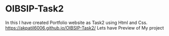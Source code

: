 # OIBSIP-Task2
In this I have created Portfolio website as Task2 using Html and Css.
https://akpatil6006.github.io/OIBSIP-Task2/ Lets have Preview of My project
